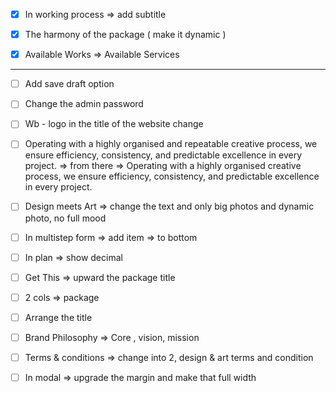 - [x] In working process => add subtitle

- [x] The harmony of the package ( make it dynamic )

- [x] Available Works => Available Services

---

- [ ] Add save draft option

- [ ] Change the admin password

- [ ] Wb - logo in the title of the website change

- [ ] Operating with a highly organised and repeatable creative process, we ensure efficiency, consistency, and predictable excellence in every project. => from there => Operating with a highly organised creative process, we ensure efficiency, consistency, and predictable excellence in every project.

- [ ] Design meets Art => change the text and only big photos and dynamic photo, no full mood

- [ ] In multistep form => add item => to bottom

- [ ] In plan => show decimal

- [ ] Get This => upward the package title

- [ ] 2 cols => package

- [ ] Arrange the title

- [ ] Brand Philosophy => Core , vision, mission

- [ ] Terms & conditions => change into 2, design & art terms and condition

- [ ] In modal => upgrade the margin and make that full width
